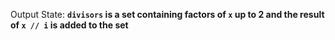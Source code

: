 Output State: **`divisors` is a set containing factors of `x` up to 2 and the result of `x // i` is added to the set**